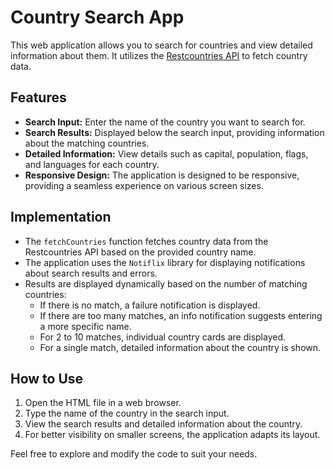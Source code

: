 # Country Search App

This web application allows you to search for countries and view detailed information about them. It utilizes the [Restcountries API](https://restcountries.com) to fetch country data.

## Features

- **Search Input:** Enter the name of the country you want to search for.
- **Search Results:** Displayed below the search input, providing information about the matching countries.
- **Detailed Information:** View details such as capital, population, flags, and languages for each country.
- **Responsive Design:** The application is designed to be responsive, providing a seamless experience on various screen sizes.

## Implementation

- The `fetchCountries` function fetches country data from the Restcountries API based on the provided country name.
- The application uses the `Notiflix` library for displaying notifications about search results and errors.
- Results are displayed dynamically based on the number of matching countries:
  - If there is no match, a failure notification is displayed.
  - If there are too many matches, an info notification suggests entering a more specific name.
  - For 2 to 10 matches, individual country cards are displayed.
  - For a single match, detailed information about the country is shown.

## How to Use

1. Open the HTML file in a web browser.
2. Type the name of the country in the search input.
3. View the search results and detailed information about the country.
4. For better visibility on smaller screens, the application adapts its layout.

Feel free to explore and modify the code to suit your needs.
